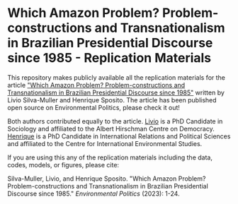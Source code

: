 # Which Amazon Problem? Problem-constructions and Transnationalism in Brazilian Presidential Discourse since 1985 - Replication Materials

This repository makes publicly available all the replication materials for the article  ["Which Amazon Problem? Problem-constructions and Transnationalism in Brazilian Presidential Discourse since 1985"](https://www.tandfonline.com/doi/full/10.1080/09644016.2023.2220639) written by Livio Silva-Muller and Henrique Sposito. The article has been published open source on Environmental Politics, please check it out!

Both authors contributed equally to the article. [Livio]([https://github.com/liviosilvamuller](https://www.silvamuller.com/)) is a PhD Candidate in Sociology and affiliated to the Albert Hirschman Centre on Democracy. [Henrique](http://henriquesposito.com/) is a PhD Candidate in International Relations and Political Sciences and affiliated to the Centre for International Environmental Studies.

If you are using this any of the replication materials including the data, codes, models, or figures, please cite:

Silva-Muller, Livio, and Henrique Sposito. "Which Amazon Problem? Problem-constructions and Transnationalism in Brazilian Presidential Discourse since 1985." *Environmental Politics* (2023): 1-24.
